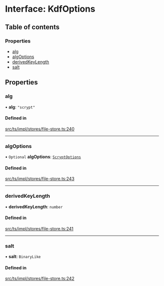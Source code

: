 # Interface: KdfOptions

## Table of contents

### Properties

- [alg](KdfOptions.md#alg)
- [algOptions](KdfOptions.md#algoptions)
- [derivedKeyLength](KdfOptions.md#derivedkeylength)
- [salt](KdfOptions.md#salt)

## Properties

### alg

• **alg**: ``"scrypt"``

#### Defined in

[src/ts/impl/stores/file-store.ts:240](https://gitlab.com/i3-market/code/wp3/t3.2/i3m-wallet-monorepo/-/blob/c0d10db/packages/base-wallet/src/ts/impl/stores/file-store.ts#L240)

___

### algOptions

• `Optional` **algOptions**: [`ScryptOptions`](ScryptOptions.md)

#### Defined in

[src/ts/impl/stores/file-store.ts:243](https://gitlab.com/i3-market/code/wp3/t3.2/i3m-wallet-monorepo/-/blob/c0d10db/packages/base-wallet/src/ts/impl/stores/file-store.ts#L243)

___

### derivedKeyLength

• **derivedKeyLength**: `number`

#### Defined in

[src/ts/impl/stores/file-store.ts:241](https://gitlab.com/i3-market/code/wp3/t3.2/i3m-wallet-monorepo/-/blob/c0d10db/packages/base-wallet/src/ts/impl/stores/file-store.ts#L241)

___

### salt

• **salt**: `BinaryLike`

#### Defined in

[src/ts/impl/stores/file-store.ts:242](https://gitlab.com/i3-market/code/wp3/t3.2/i3m-wallet-monorepo/-/blob/c0d10db/packages/base-wallet/src/ts/impl/stores/file-store.ts#L242)
